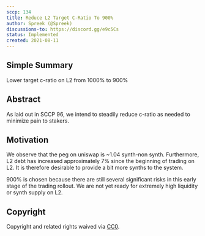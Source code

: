 ```yaml
---
sccp: 134
title: Reduce L2 Target C-Ratio To 900% 
author: Spreek (@Spreek)
discussions-to: https://discord.gg/e9c5Cs
status: Implemented
created: 2021-08-11
---
```


## Simple Summary
<!--"If you can't explain it simply, you don't understand it well enough." Provide a simplified and layman-accessible explanation of the SCCP.-->

Lower target c-ratio on L2 from 1000% to 900%

## Abstract
<!--A short (~200 word) description of the variable change proposed.-->

As laid out in SCCP 96, we intend to steadily reduce c-ratio as needed to minimize pain to stakers.

## Motivation
<!--The motivation is critical for SCCPs that want to update variables within Synthetix. It should clearly explain why the existing variable is not incentive aligned. SCCP submissions without sufficient motivation may be rejected outright.-->

We observe that the peg on uniswap is ~1.04 synth-non synth. Furthermore, L2 debt has increased approximately 7% since the beginning of trading on L2. It is therefore desirable to provide a bit more synths to the system.

900% is chosen because there are still several significant risks in this early stage of the trading rollout. We are not yet ready for extremely high liquidity or synth supply on L2.

## Copyright
Copyright and related rights waived via [CC0](https://creativecommons.org/publicdomain/zero/1.0/).
